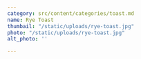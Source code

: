 ```yaml
---
category: src/content/categories/toast.md
name: Rye Toast
thumbail: "/static/uploads/rye-toast.jpg"
photo: "/static/uploads/rye-toast.jpg"
alt_photo: ''

---
```

